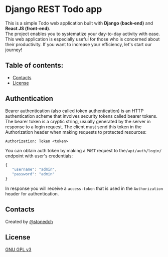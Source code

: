 # Django REST Todo app

This is a simple Todo web application built with **Django (back-end)** and **React JS (front-end)**.<br>
The project enables you to systematize your day-to-day activity with ease. This web application is especially useful for those who is concerned about their productivity. If you want to increase your efficiency, let's start our journey!

## Table of contents:

* [Contacts](#contacts)
* [License](#license)

## Authentication

Bearer authentication (also called token authentication) is an HTTP authentication scheme that involves security tokens called bearer tokens.
The bearer token is a cryptic string, usually generated by the server in response to a login request. The client must send this token in the Authorization header when making requests to protected resources:

```
Authorization: Token <token>
```

You can obtain auth token by making a `POST` request to the`/api/auth/login/` endpoint with user's credentials:

```javascript
{
   "username": "admin",
   "password": "admin"
}
```

In response you will receive a `access-token` that is used in the `Authorization` header for authentication.

## Contacts

Created by [@stonedch](https://github.com/stonedch)

## License

[GNU GPL v3](LICENSE.md)
